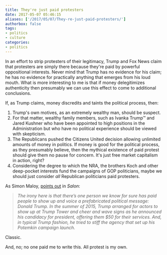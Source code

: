 ```yaml
---
title: They're just paid protesters
date: 2017-05-07 05:46:15
aliases: ['/2017/05/07/They-re-just-paid-protesters/']
authorbox: false
tags:
- politics
- culture
categories:
- politics
---
```


In an effort to strip protesters of their legitimacy, Trump and Fox News claim that protesters are simply there because they're paid by powerful oppositional interests. Never mind that Trump has no evidence for his claim; he has no evidence for practically anything that emerges from his loud mouth. What is more interesting to me is that if money delegitimizes authenticity then presumably we can use this effect to come to additional conclusions.

If, as Trump claims, money discredits and taints the political process, then:

1. Trump's own motives, as an extremely wealthy man, should be suspect.
2. For that matter, wealthy family members, such as Ivanka Trump™ and Jared Kushner who have been appointed to high positions in the Administration but who have no political experience should be viewed with skepticism.
3. The Republicans pushed the Citizens United decision allowing unlimited amounts of money in politics. If money is good for the political process, as they presumably believe, then the mythical existence of paid protest should give them no pause for concern. It's just free market capitalism in action, right?
4. Considering the degree to which the NRA, the brothers Koch and other deep-pocket interests fund the campaigns of GOP politicians, maybe we should just consider _all_ Republican politicians paid protesters.

As Simon Maloy, [points out](http://www.salon.com/2017/02/06/the-paid-protest-lie-the-trump-white-house-is-trying-to-delegitimize-public-protest/) in _Salon_:

> _The irony here is that there’s one person we know for sure has paid people to show up and voice a prefabricated political message: Donald Trump. In the summer of 2015, Trump arranged for actors to show up at Trump Tower and cheer and wave signs as he announced his candidacy for president, offering them $50 for their services. And, in typical Trump fashion, he tried to stiff the agency that set up his Potemkin campaign launch._

Classic.

And, no; no one paid me to write this. All protest is my own.
